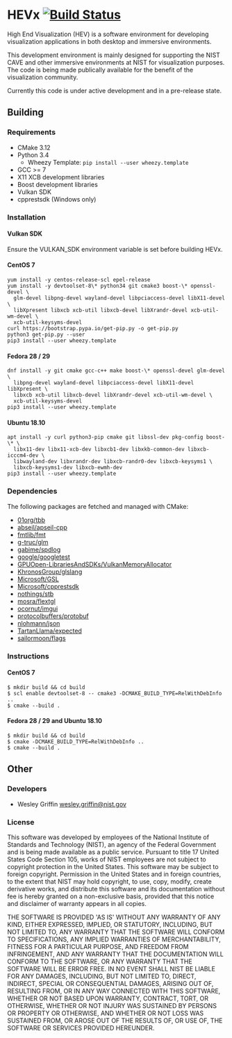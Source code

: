 # HEVx [![Build Status](https://travis-ci.org/usnistgov/hevx.svg?branch=master)](https://travis-ci.org/usnistgov/hevx)

High End Visualization (HEV) is a software environment for developing
visualization applications in both desktop and immersive environments.

This development environment is mainly designed for supporting the NIST CAVE
and other immersive environments at NIST for visualization purposes. The code
is being made publically available for the benefit of the visualization
community.

Currently this code is under active development and in a pre-release state.

## Building ##

### Requirements ###
- CMake 3.12
- Python 3.4
  - Wheezy Template: `pip install --user wheezy.template`
- GCC >= 7
- X11 XCB development libraries
- Boost development libraries
- Vulkan SDK
- cpprestsdk (Windows only)

### Installation ###

#### Vulkan SDK ####
Ensure the VULKAN_SDK environment variable is set before building HEVx.

#### CentOS 7 ####
~~~
yum install -y centos-release-scl epel-release
yum install -y devtoolset-8\* python34 git cmake3 boost-\* openssl-devel \
  glm-devel libpng-devel wayland-devel libpciaccess-devel libX11-devel \
  libXpresent libxcb xcb-util libxcb-devel libXrandr-devel xcb-util-wm-devel \
  xcb-util-keysyms-devel
curl https://bootstrap.pypa.io/get-pip.py -o get-pip.py
python3 get-pip.py --user
pip3 install --user wheezy.template
~~~

#### Fedora 28 / 29 ####
~~~
dnf install -y git cmake gcc-c++ make boost-\* openssl-devel glm-devel \
  libpng-devel wayland-devel libpciaccess-devel libX11-devel libXpresent \
  libxcb xcb-util libxcb-devel libXrandr-devel xcb-util-wm-devel \
  xcb-util-keysyms-devel
pip3 install --user wheezy.template
~~~

#### Ubuntu 18.10 ####
~~~
apt install -y curl python3-pip cmake git libssl-dev pkg-config boost-\* \
  libx11-dev libx11-xcb-dev libxcb1-dev libxkb-common-dev libxcb-icccm4-dev \
  libwayland-dev libxrandr-dev libxcb-randr0-dev libxcb-keysyms1 \
  libxcb-keysyms1-dev libxcb-ewmh-dev
pip3 install --user wheezy.template
~~~

### Dependencies ###
The following packages are fetched and managed with CMake:
- [01org/tbb](https://github.com/01org/tbb)
- [abseil/apseil-cpp](https://github.com/abseil/abseil-cpp)
- [fmtlib/fmt](https://github.com/fmtlib/fmt)
- [g-truc/glm](https://github.com/g-truc/glm)
- [gabime/spdlog](https://github.com/gabime/spdlog)
- [google/googletest](https://github.com/google/googletest)
- [GPUOpen-LibrariesAndSDKs/VulkanMemoryAllocator](https://github.com/GPUOpen-LibrariesAndSDKs/VulkanMemoryAllocator)
- [KhronosGroup/glslang](https://github.com/KhronosGroup/glslang)
- [Microsoft/GSL](https://github.com/Microsoft/GSL)
- [Microsoft/cpprestsdk](https://github.com/Microsoft/cpprestsdk)
- [nothings/stb](https://github.com/nothings/stb)
- [mosra/flextgl](https://github.com/mosra/flextgl)
- [ocornut/imgui](https://github.com/ocornut/imgui)
- [protocolbuffers/protobuf](https://github.com/protocolbuffers/protobuf)
- [nlohmann/json](https://github.com/nlohmann/json)
- [TartanLlama/expected](https://github.com/TartanLlama/expected)
- [sailormoon/flags](https://github.com/sailormoon/flags)

### Instructions ###

#### CentOS 7 ####
~~~
$ mkdir build && cd build
$ scl enable devtoolset-8 -- cmake3 -DCMAKE_BUILD_TYPE=RelWithDebInfo ..
$ cmake --build .
~~~

#### Fedora 28 / 29 and Ubuntu 18.10 ####
~~~
$ mkdir build && cd build
$ cmake -DCMAKE_BUILD_TYPE=RelWithDebInfo ..
$ cmake --build .
~~~

## Other ##

### Developers ###
- Wesley Griffin wesley.griffin@nist.gov

### License ###
This software was developed by employees of the National Institute of
Standards and Technology (NIST), an agency of the Federal Government and is
being made available as a public service. Pursuant to title 17 United States
Code Section 105, works of NIST employees are not subject to copyright
protection in the United States.  This software may be subject to foreign
copyright.  Permission in the United States and in foreign countries, to the
extent that NIST may hold copyright, to use, copy, modify, create derivative
works, and distribute this software and its documentation without fee is
hereby granted on a non-exclusive basis, provided that this notice and
disclaimer of warranty appears in all copies. 

THE SOFTWARE IS PROVIDED 'AS IS' WITHOUT ANY WARRANTY OF ANY KIND, EITHER
EXPRESSED, IMPLIED, OR STATUTORY, INCLUDING, BUT NOT LIMITED TO, ANY WARRANTY
THAT THE SOFTWARE WILL CONFORM TO SPECIFICATIONS, ANY IMPLIED WARRANTIES OF
MERCHANTABILITY, FITNESS FOR A PARTICULAR PURPOSE, AND FREEDOM FROM
INFRINGEMENT, AND ANY WARRANTY THAT THE DOCUMENTATION WILL CONFORM TO THE
SOFTWARE, OR ANY WARRANTY THAT THE SOFTWARE WILL BE ERROR FREE.  IN NO EVENT
SHALL NIST BE LIABLE FOR ANY DAMAGES, INCLUDING, BUT NOT LIMITED TO, DIRECT,
INDIRECT, SPECIAL OR CONSEQUENTIAL DAMAGES, ARISING OUT OF, RESULTING FROM, OR
IN ANY WAY CONNECTED WITH THIS SOFTWARE, WHETHER OR NOT BASED UPON WARRANTY,
CONTRACT, TORT, OR OTHERWISE, WHETHER OR NOT INJURY WAS SUSTAINED BY PERSONS
OR PROPERTY OR OTHERWISE, AND WHETHER OR NOT LOSS WAS SUSTAINED FROM, OR AROSE
OUT OF THE RESULTS OF, OR USE OF, THE SOFTWARE OR SERVICES PROVIDED HEREUNDER.

